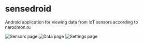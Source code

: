 # sensedroid
Android application for viewing data from IoT sensors according to narodmon.ru

![Sensors page](https://whitegl0w.github.io/sensedroid/screenshots/sensors.png "Sensors page") ![Data page](https://whitegl0w.github.io/sensedroid/screenshots/data.png "Data page") ![Settings page](https://whitegl0w.github.io/sensedroid/screenshots/settings.png "Settings page")
